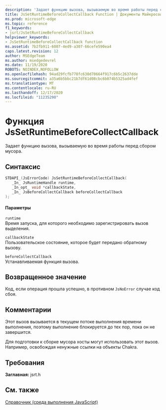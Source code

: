 ```yaml
---
description: 'Задает функцию вызова, вызываемую во время работы перед сбором мусора. '
title: JsSetRuntimeBeforeCollectCallback Function | Документы Майкрософт
ms.prod: microsoft-edge
ms.topic: reference
f1_keywords:
- jsrt/JsSetRuntimeBeforeCollectCallback
helpviewer_keywords:
- JsSetRuntimeBeforeCollectCallback function
ms.assetid: 7b2fb911-6007-4ed9-a307-66cefe590ea4
caps.latest.revision: 12
author: MSEdgeTeam
ms.author: msedgedevrel
ms.date: 11/19/2020
ROBOTS: NOINDEX,NOFOLLOW
ms.openlocfilehash: 94ad29fcfb778fc630d70664f917c6b5c2637dde
ms.sourcegitcommit: a35a6b5bbc21b7df61d08cbc6b074b5325ad4fef
ms.translationtype: MT
ms.contentlocale: ru-RU
ms.lasthandoff: 12/17/2020
ms.locfileid: "11235290"
---
```

# Функция JsSetRuntimeBeforeCollectCallback

Задает функцию вызова, вызываемую во время работы перед сбором мусора.  
  
## Синтаксис  
  
```cpp  
STDAPI_(JsErrorCode) JsSetRuntimeBeforeCollectCallback(  
   _In_ JsRuntimeHandle runtime,  
   _In_opt_ void *callbackState,  
   _In_ JsBeforeCollectCallback beforeCollectCallback  
);  
```  
  
#### Параметры  
 `runtime`  
 Время запуска, для которого необходимо зарегистрировать вызов выделения.  
  
 `callbackState`  
 Пользовательское состояние, которое будет передано обратному вызову.  
  
 `beforeCollectCallback`  
 Устанавливаемая функция вызова.  
  
## Возвращенное значение  
 Код, если операция прошла успешно, в противном `JsNoError` случае код сбоя.  
  
## Комментарии  
 Этот вызов вызывается в текущем потоке выполнения времени выполнения, поэтому выполнение блокируется до тех пор, пока он не завершится.  
  
 Для подготовки к сборке мусора хосты могут использовать этот вызов. Например, освобождая ненужные ссылки на объекты Chakra.  
  
## Требования  
 **Заглавная:** jsrt.h  
  
## См. также  
 [Справочник (среда выполнения JavaScript)](../chakra-hosting/reference-javascript-runtime.md)
